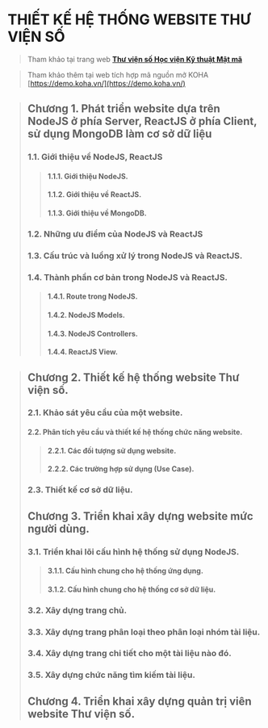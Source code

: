 # THIẾT KẾ HỆ THỐNG WEBSITE THƯ VIỆN SỐ
> Tham khảo tại trang web [**Thư viện số Học viện Kỹ thuật Mật mã**](http://thuvienso.act.edu.vn)

> Tham khảo thêm tại web tích hợp mã nguồn mở KOHA [https://demo.koha.vn/](https://demo.koha.vn/)

> ## Chương 1. Phát triển website dựa trên NodeJS ở phía Server, ReactJS ở phía Client, sử dụng MongoDB làm cơ sở dữ liệu
> ### 1.1. Giới thiệu về NodeJS, ReactJS
>> #### 1.1.1. Giới thiệu NodeJS.
>> #### 1.1.2. Giới thiệu về ReactJS.
>> #### 1.1.3. Giới thiệu về MongoDB.
>
> ### 1.2. Những ưu điểm của NodeJS và ReactJS
> ### 1.3. Cấu trúc và luồng xử lý trong NodeJS và ReactJS.
> ### 1.4. Thành phần cơ bản trong NodeJS và ReactJS.
>> #### 1.4.1. Route trong NodeJS.
>> #### 1.4.2. NodeJS Models.
>> #### 1.4.3. NodeJS Controllers.
>> #### 1.4.4. ReactJS View.
>

> ## Chương 2. Thiết kế hệ thống website Thư viện số.
> ### 2.1. Khảo sát yêu cầu của một website.
> #### 2.2. Phân tích yêu cầu và thiết kế hệ thống chức năng website.
>> #### 2.2.1. Các đối tượng sử dụng website.
>> #### 2.2.2. Các trường hợp sử dụng (Use Case).
> ### 2.3. Thiết kế cơ sở dữ liệu.
>
> ## Chương 3. Triển khai xây dựng website mức người dùng.
> ### 3.1. Triển khai lõi cấu hình hệ thống sử dụng NodeJS.
>> #### 3.1.1. Cấu hình chung cho hệ thống ứng dụng.
>> #### 3.1.2. Cấu hình chung cho hệ thống cơ sở dữ liệu.
> ### 3.2. Xây dựng trang chủ.
> ### 3.3. Xây dựng trang phân loại theo phân loại nhóm tài liệu.
> ### 3.4. Xây dựng trang chi tiết cho một tài liệu nào đó.
> ### 3.5. Xây dựng chức năng tìm kiếm tài liệu.
> ## Chương 4. Triển khai xây dựng quản trị viên website Thư viện số.
